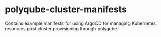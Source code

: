 # polyqube-cluster-manifests

Contains example manifests for using ArgoCD for managing Kubernetes resources
post cluster provisioning through polyqube.

